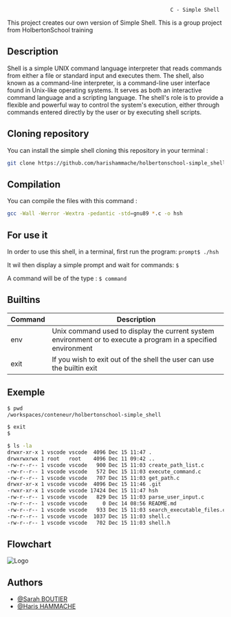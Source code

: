                                                          C - Simple Shell

This project creates our own version of Simple Shell. This is a group project from HolbertonSchool training


## Description
Shell is a simple UNIX command language interpreter that reads commands from either a file or standard input and executes them. The shell, also known as a command-line interpreter, is a command-line user interface found in Unix-like operating systems. It serves as both an interactive command language and a scripting language. The shell's role is to provide a flexible and powerful way to control the system's execution, either through commands entered directly by the user or by executing shell scripts.






## Cloning repository

You can install the simple shell cloning this repository in your terminal :
```bash
git clone https://github.com/harishammache/holbertonschool-simple_shell.git
```

## Compilation

You can compile the files with this command :
```bash
gcc -Wall -Werror -Wextra -pedantic -std=gnu89 *.c -o hsh
```

## For use it

In order to use this shell, in a terminal, first run the program:
``prompt$ ./hsh``

It wil then display a simple prompt and wait for commands:
``$``

A command will be of the type :
``$ command``


## Builtins

| Command | Description
| --------| -----------
|env| Unix command used to display the current system environment or to execute a program in a specified environment
|exit | If you wish to exit out of the shell the user can use the builtin exit |







## Exemple

```bash
$ pwd
/workspaces/conteneur/holbertonschool-simple_shell
```

```bash
$ exit
$
```

```bash
$ ls -la
drwxr-xr-x 1 vscode vscode  4096 Dec 15 11:47 .
drwxrwxrwx 1 root   root    4096 Dec 11 09:42 ..
-rw-r--r-- 1 vscode vscode   900 Dec 15 11:03 create_path_list.c
-rw-r--r-- 1 vscode vscode   572 Dec 15 11:03 execute_command.c
-rw-r--r-- 1 vscode vscode   707 Dec 15 11:03 get_path.c
drwxr-xr-x 1 vscode vscode  4096 Dec 15 11:46 .git
-rwxr-xr-x 1 vscode vscode 17424 Dec 15 11:47 hsh
-rw-r--r-- 1 vscode vscode   829 Dec 15 11:03 parse_user_input.c
-rw-r--r-- 1 vscode vscode     0 Dec 14 08:56 README.md
-rw-r--r-- 1 vscode vscode   933 Dec 15 11:03 search_executable_files.c
-rw-r--r-- 1 vscode vscode  1037 Dec 15 11:03 shell.c
-rw-r--r-- 1 vscode vscode   702 Dec 15 11:03 shell.h
```

## Flowchart
![Logo](https://zupimages.net/up/23/50/l8b2.png)


## Authors

- [@Sarah BOUTIER](https://github.com/savvyhe)
- [@Haris HAMMACHE](https://github.com/harishammache)